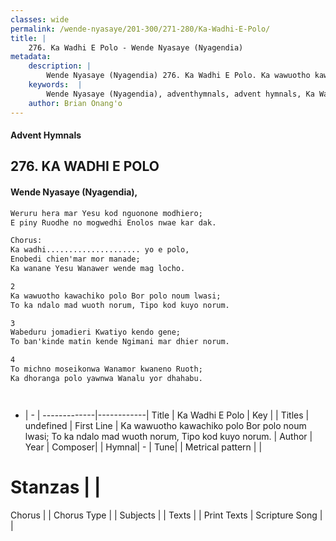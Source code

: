 ```yaml
---
classes: wide
permalink: /wende-nyasaye/201-300/271-280/Ka-Wadhi-E-Polo/
title: |
    276. Ka Wadhi E Polo - Wende Nyasaye (Nyagendia)
metadata:
    description: |
        Wende Nyasaye (Nyagendia) 276. Ka Wadhi E Polo. Ka wawuotho kawachiko polo Bor polo noum lwasi; To ka ndalo mad wuoth norum, Tipo kod kuyo norum.  
    keywords:  |
        Wende Nyasaye (Nyagendia), adventhymnals, advent hymnals, Ka Wadhi E Polo, Ka wawuotho kawachiko polo Bor polo noum lwasi; To ka ndalo mad wuoth norum, Tipo kod kuyo norum.. 
    author: Brian Onang'o
---
```


#### Advent Hymnals
## 276. KA WADHI E POLO
####  Wende Nyasaye (Nyagendia),

```txt
Weruru hera mar Yesu kod nguonone modhiero;
E piny Ruodhe no mogwedhi Enolos nwae kar dak.

Chorus:
Ka wadhi..................... yo e polo,
Enobedi chien'mar mor manade;
Ka wanane Yesu Wanawer wende mag locho.

2
Ka wawuotho kawachiko polo Bor polo noum lwasi;
To ka ndalo mad wuoth norum, Tipo kod kuyo norum.

3
Wabeduru jomadieri Kwatiyo kendo gene;
To ban'kinde matin kende Ngimani mar dhier norum.

4
To michno moseikonwa Wanamor kwaneno Ruoth;
Ka dhoranga polo yawnwa Wanalu yor dhahabu.




```

- |   -  |
-------------|------------|
Title | Ka Wadhi E Polo |
Key |  |
Titles | undefined |
First Line | Ka wawuotho kawachiko polo Bor polo noum lwasi; To ka ndalo mad wuoth norum, Tipo kod kuyo norum. |
Author | 
Year | 
Composer| |
Hymnal|  - |
Tune|  |
Metrical pattern | |
# Stanzas |  |
Chorus |  |
Chorus Type |  |
Subjects | |
Texts |  |
Print Texts | 
Scripture Song |  |
    

